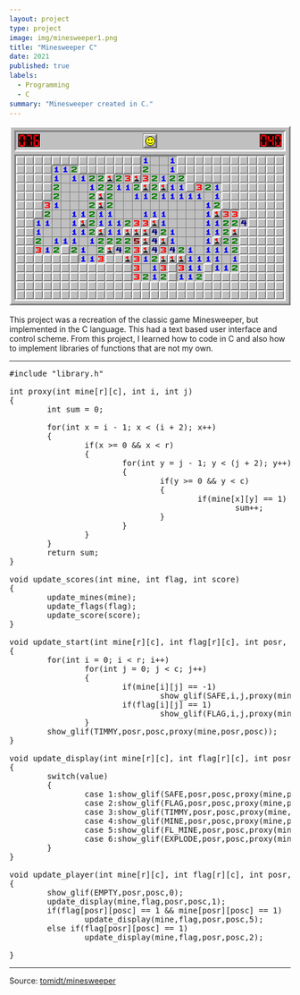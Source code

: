 ```yaml
---
layout: project
type: project
image: img/minesweeper1.png
title: "Minesweeper C"
date: 2021
published: true
labels:
  - Programming
  - C
summary: "Minesweeper created in C."
---
```


<img class="img-fluid" src="../img/minesweeper.png">

This project was a recreation of the classic game Minesweeper, but implemented in the C language. This had a text based user interface and control scheme. From this project, I learned how to code in C and also how to implement libraries of functions that are not my own.

<hr>

<pre>
#include "library.h"

int proxy(int mine[r][c], int i, int j)
{
        int sum = 0;

        for(int x = i - 1; x < (i + 2); x++)
        {
                if(x >= 0 && x < r)
                {
                        for(int y = j - 1; y < (j + 2); y++)
                        {
                                if(y >= 0 && y < c)
                                {
                                        if(mine[x][y] == 1)
                                                sum++;
                                }
                        }
                }
        }
        return sum;
}

void update_scores(int mine, int flag, int score)
{
        update_mines(mine);
        update_flags(flag);
        update_score(score);
}

void update_start(int mine[r][c], int flag[r][c], int posr, int posc)
{
        for(int i = 0; i < r; i++)
                for(int j = 0; j < c; j++)
                {
                        if(mine[i][j] == -1)
                                show_glif(SAFE,i,j,proxy(mine,i,j));
                        if(flag[i][j] == 1)
                                show_glif(FLAG,i,j,proxy(mine,i,j));
                }
        show_glif(TIMMY,posr,posc,proxy(mine,posr,posc));
}

void update_display(int mine[r][c], int flag[r][c], int posr, int posc, int value)
{
        switch(value)
        {
                case 1:show_glif(SAFE,posr,posc,proxy(mine,posr,posc));break;
                case 2:show_glif(FLAG,posr,posc,proxy(mine,posr,posc));break;
                case 3:show_glif(TIMMY,posr,posc,proxy(mine,posr,posc));break;
                case 4:show_glif(MINE,posr,posc,proxy(mine,posr,posc));break;
                case 5:show_glif(FL_MINE,posr,posc,proxy(mine,posr,posc));break;
                case 6:show_glif(EXPLODE,posr,posc,proxy(mine,posr,posc));break;
        }
}

void update_player(int mine[r][c], int flag[r][c], int posr, int posc)
{
        show_glif(EMPTY,posr,posc,0);
        update_display(mine,flag,posr,posc,1);
        if(flag[posr][posc] == 1 && mine[posr][posc] == 1)
                update_display(mine,flag,posr,posc,5);
        else if(flag[posr][posc] == 1)
                update_display(mine,flag,posr,posc,2);

}
</pre>

<hr>

Source: <a href="https://github.com/tomidt/minesweeper"><i class="large github icon "></i>tomidt/minesweeper</a>

